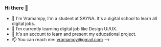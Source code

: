 ### Hi there 👋
- 🌱 I'm Vramampy, I'm a student at SAYNA. It's a digital school to learn all digital jobs.
- 🌱 I’m currently learning digital job like Design UI/UX.
- 👯 It's an account to learn and present my educational project.
- 📫 You can reach me: vramampy@gmail.com
-->
